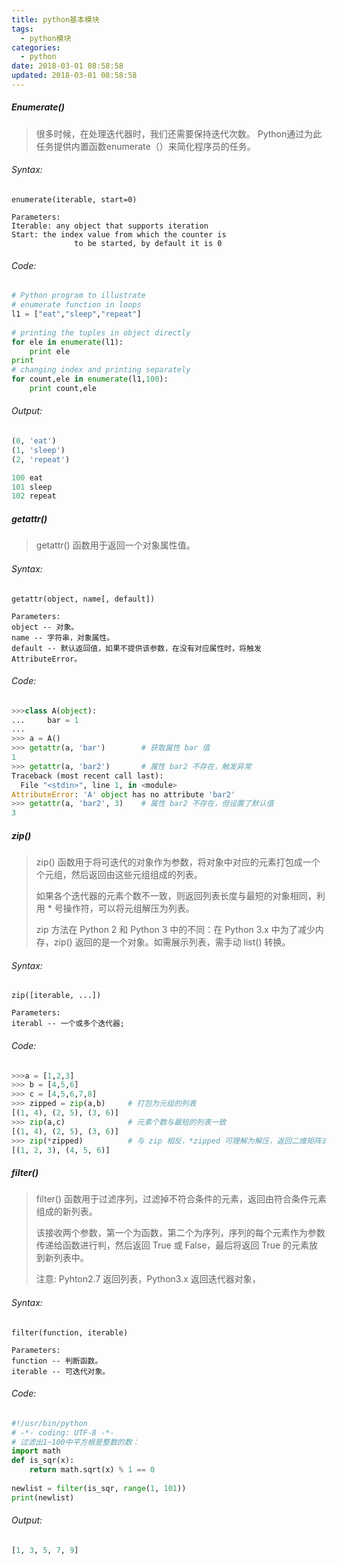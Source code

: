 ```yaml
---
title: python基本模块
tags:
  - python模块
categories:
  - python
date: 2018-03-01 08:58:58
updated: 2018-03-01 08:58:58
---
```


##### Enumerate()

> 很多时候，在处理迭代器时，我们还需要保持迭代次数。 Python通过为此任务提供内置函数enumerate（）来简化程序员的任务。

###### Syntax:
```
enumerate(iterable, start=0)

Parameters:
Iterable: any object that supports iteration
Start: the index value from which the counter is 
              to be started, by default it is 0 
```
###### Code:
```python
# Python program to illustrate 
# enumerate function in loops 
l1 = ["eat","sleep","repeat"] 
  
# printing the tuples in object directly 
for ele in enumerate(l1): 
    print ele 
print 
# changing index and printing separately 
for count,ele in enumerate(l1,100): 
    print count,ele 
```
###### Output:
```python
(0, 'eat')
(1, 'sleep')
(2, 'repeat')

100 eat
101 sleep
102 repeat
```

##### getattr()
> getattr() 函数用于返回一个对象属性值。

###### Syntax:
```
getattr(object, name[, default])

Parameters:
object -- 对象。
name -- 字符串，对象属性。
default -- 默认返回值，如果不提供该参数，在没有对应属性时，将触发 AttributeError。
```
###### Code:
```python
>>>class A(object):
...     bar = 1
... 
>>> a = A()
>>> getattr(a, 'bar')        # 获取属性 bar 值
1
>>> getattr(a, 'bar2')       # 属性 bar2 不存在，触发异常
Traceback (most recent call last):
  File "<stdin>", line 1, in <module>
AttributeError: 'A' object has no attribute 'bar2'
>>> getattr(a, 'bar2', 3)    # 属性 bar2 不存在，但设置了默认值
3
```

##### zip()
> zip() 函数用于将可迭代的对象作为参数，将对象中对应的元素打包成一个个元组，然后返回由这些元组组成的列表。
>
> 如果各个迭代器的元素个数不一致，则返回列表长度与最短的对象相同，利用 * 号操作符，可以将元组解压为列表。
>
> zip 方法在 Python 2 和 Python 3 中的不同：在 Python 3.x 中为了减少内存，zip() 返回的是一个对象。如需展示列表，需手动 list() 转换。

###### Syntax:
```
zip([iterable, ...])

Parameters:
iterabl -- 一个或多个迭代器;
```
###### Code:
```python
>>>a = [1,2,3]
>>> b = [4,5,6]
>>> c = [4,5,6,7,8]
>>> zipped = zip(a,b)     # 打包为元组的列表
[(1, 4), (2, 5), (3, 6)]
>>> zip(a,c)              # 元素个数与最短的列表一致
[(1, 4), (2, 5), (3, 6)]
>>> zip(*zipped)          # 与 zip 相反，*zipped 可理解为解压，返回二维矩阵式
[(1, 2, 3), (4, 5, 6)]
```

##### filter()
> filter() 函数用于过滤序列，过滤掉不符合条件的元素，返回由符合条件元素组成的新列表。
>
> 该接收两个参数，第一个为函数，第二个为序列，序列的每个元素作为参数传递给函数进行判，然后返回 True 或 False，最后将返回 True 的元素放到新列表中。
>
> 注意: Pyhton2.7 返回列表，Python3.x 返回迭代器对象，

###### Syntax:
```
filter(function, iterable)

Parameters:
function -- 判断函数。
iterable -- 可迭代对象。
```
###### Code:
```python
#!/usr/bin/python
# -*- coding: UTF-8 -*-
# 过滤出1~100中平方根是整数的数： 
import math
def is_sqr(x):
    return math.sqrt(x) % 1 == 0
 
newlist = filter(is_sqr, range(1, 101))
print(newlist)
```
###### Output:
```python
[1, 3, 5, 7, 9]
```
